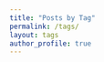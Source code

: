 ```yaml
---
title: "Posts by Tag"
permalink: /tags/
layout: tags
author_profile: true
---
```


<html>
<head>
  <link rel="stylesheet" href="/assets/css/main.css">
</head>
</html>